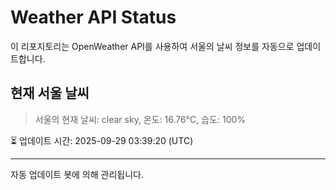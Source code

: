 
# Weather API Status

이 리포지토리는 OpenWeather API를 사용하여 서울의 날씨 정보를 자동으로 업데이트합니다.

## 현재 서울 날씨
> 서울의 현재 날씨: clear sky, 온도: 16.76°C, 습도: 100%

⏳ 업데이트 시간: 2025-09-29 03:39:20 (UTC)

---
자동 업데이트 봇에 의해 관리됩니다.
